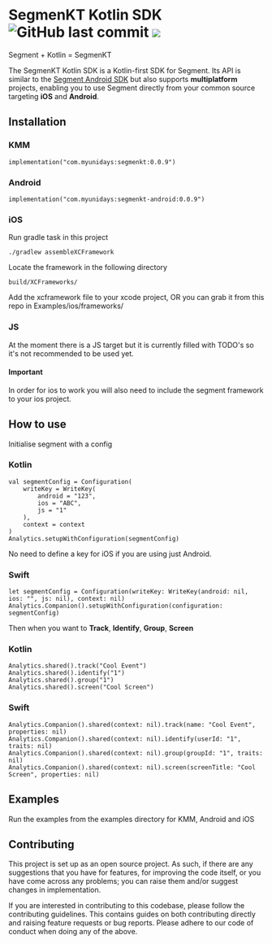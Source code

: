 <h1 align="left">SegmenKT Kotlin SDK <img alt="GitHub last commit" src="https://img.shields.io/github/last-commit/reedyuk/segmenkt?style=flat-square"> <a href="https://git.live"><img src="https://img.shields.io/badge/collaborate-on%20gitlive-blueviolet?style=flat-square"></a></h1>

Segment + Kotlin = SegmenKT

The SegmenKT Kotlin SDK is a Kotlin-first SDK for Segment. Its API is similar to the <a href="https://github.com/segmentio/analytics-android/">Segment Android SDK</a> but also supports <b>multiplatform</b> projects, enabling you to use Segment directly from your common source targeting <strong>iOS</strong> and <strong>Android</strong>.

## Installation

### KMM

```
implementation("com.myunidays:segmenkt:0.0.9")
```

### Android

```
implementation("com.myunidays:segmenkt-android:0.0.9")
```

### iOS

Run gradle task in this project
```
./gradlew assembleXCFramework
```

Locate the framework in the following directory
```
build/XCFrameworks/
```
Add the xcframework file to your xcode project, OR you can grab it from this repo in Examples/ios/frameworks/

### JS

At the moment there is a JS target but it is currently filled with TODO's so it's not recommended to be used yet.

#### Important

In order for ios to work you will also need to include the segment framework to your ios project.

## How to use

Initialise segment with a config

### Kotlin
```
val segmentConfig = Configuration(
    writeKey = WriteKey(
        android = "123",
        ios = "ABC",
        js = "1"
    ),
    context = context
)
Analytics.setupWithConfiguration(segmentConfig)
```

No need to define a key for iOS if you are using just Android.

### Swift
```
let segmentConfig = Configuration(writeKey: WriteKey(android: nil, ios: "", js: nil), context: nil)
Analytics.Companion().setupWithConfiguration(configuration: segmentConfig)
```

Then when you want to **Track**, **Identify**, **Group**, **Screen**

### Kotlin
```
Analytics.shared().track("Cool Event")
Analytics.shared().identify("1")
Analytics.shared().group("1")
Analytics.shared().screen("Cool Screen")
```

### Swift
```
Analytics.Companion().shared(context: nil).track(name: "Cool Event", properties: nil)
Analytics.Companion().shared(context: nil).identify(userId: "1", traits: nil)
Analytics.Companion().shared(context: nil).group(groupId: "1", traits: nil)
Analytics.Companion().shared(context: nil).screen(screenTitle: "Cool Screen", properties: nil)
```

## Examples

Run the examples from the examples directory for KMM, Android and iOS

## Contributing

This project is set up as an open source project. As such, if there are any suggestions that you have for features, for improving the code itself, or you have come across any problems; you can raise them and/or suggest changes in implementation.

If you are interested in contributing to this codebase, please follow the contributing guidelines. This contains guides on both contributing directly and raising feature requests or bug reports. Please adhere to our code of conduct when doing any of the above.
